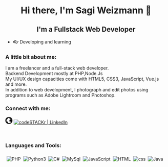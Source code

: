 <h1 align="center">Hi there, I'm Sagi Weizmann 👋</h1>
<h2 align="center">I'm a Fullstack Web Developer</h2>


- 👓 Developing and learning 


### A little bit about me:
I am a freelancer and a full-stack web developer.
<br />Backend Development mostly at PHP,Node.Js
<br />My UI/UX design capacities come with HTML5, CSS3, JavaScript, Vue.js and more.
<br />In addition to web development, I photograph and edit photos using programs such as Adobe Lightroom and Photoshop.



### Connect with me:

<a href="https://sagiweizmann.com"><img  alt="codeSTACKr.com" width="22px" src="https://raw.githubusercontent.com/iconic/open-iconic/master/svg/globe.svg" /></a>
<a href="https://www.linkedin.com/in/sagiweizmann/"><img  alt="codeSTACKr | LinkedIn" width="22px" src="https://cdn.jsdelivr.net/npm/simple-icons@v3/icons/linkedin.svg" /></a>


<br />

### Languages and Tools:

<div style="width:100%;display:flex;justify-content:space-around;align-items:center;">

<img alt="PHP"  src="https://img.shields.io/badge/PHP7-c000ff?style=for-the-badge&logo=php&logoColor=white" />
<img alt="Python3"  src="https://img.shields.io/badge/Python-0084ff?style=for-the-badge&logo=python&logoColor=yellow" />
<img alt="C#"  src="https://img.shields.io/badge/CSharp-11b700?style=for-the-badge&logo=c&logoColor=white" />
<img alt="MySql"  src="https://img.shields.io/badge/MySQL-00000F?style=for-the-badge&logo=mysql&logoColor=white" />
<img alt="JavaScript"  src="https://img.shields.io/badge/JavaScript-323330?style=for-the-badge&logo=javascript&logoColor=F7DF1E" />
<img alt="HTML"  src="https://img.shields.io/badge/HTML5-E34F26?style=for-the-badge&logo=html5&logoColor=white" />
<img alt="css"  src="https://img.shields.io/badge/CSS3-1572B6?style=for-the-badge&logo=css3&logoColor=white" />
<img alt="Java"  src="https://img.shields.io/badge/Java-ED8B00?style=for-the-badge&logo=java&logoColor=white" />

<br />
<br />
